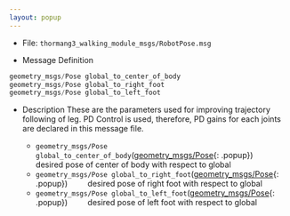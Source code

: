 ```yaml
---
layout: popup
---
```


- File: `thormang3_walking_module_msgs/RobotPose.msg`

- Message Definition
 ```c
 geometry_msgs/Pose global_to_center_of_body
 geometry_msgs/Pose global_to_right_foot
 geometry_msgs/Pose global_to_left_foot
 ```

- Description
These are the parameters used for improving trajectory following of leg.
PD Control is used, therefore, PD gains for each joints are declared in this message file.

    * `geometry_msgs/Pose global_to_center_of_body`([geometry_msgs/Pose]{: .popup})
&emsp;&emsp; desired pose of center of body with respect to global
    * `geometry_msgs/Pose global_to_right_foot`([geometry_msgs/Pose]{: .popup})
&emsp;&emsp; desired pose of right foot with respect to global
    * `geometry_msgs/Pose global_to_left_foot`([geometry_msgs/Pose]{: .popup})
&emsp;&emsp; desired pose of left foot with respect to global

[geometry_msgs/Pose]: /dosc/en/popup/geometry_msgs_Pose_msg/
